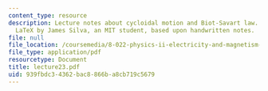 ```yaml
---
content_type: resource
description: Lecture notes about cycloidal motion and Biot-Savart law. Prepared in
  LaTeX by James Silva, an MIT student, based upon handwritten notes.
file: null
file_location: /coursemedia/8-022-physics-ii-electricity-and-magnetism-fall-2006/939fbdc34362bac8866ba8cb719c5679_lecture23.pdf
file_type: application/pdf
resourcetype: Document
title: lecture23.pdf
uid: 939fbdc3-4362-bac8-866b-a8cb719c5679
---
```

